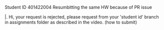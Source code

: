 Student ID 401422004
Resumbitting the same HW because of PR issue

|. Hi, your request is rejected, please request from your 'student id' branch in assignments folder as described in the video. (how to submit)

